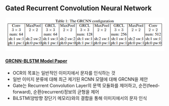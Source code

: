 ## Gated Recurrent Convolution Neural Network
![](../Attatched/Pasted%20image%2020240130202300.png)
#### [GRCNN-BLSTM Model Paper](https://proceedings.neurips.cc/paper_files/paper/2017/file/c24cd76e1ce41366a4bbe8a49b02a028-Paper.pdf)
- OCR의 목표는 일반적인 이미지에서 문자를 인식하는 것
- 일반 이미지 분류에 대해 최근 제기된 RCNN 모델에 대해 GRCNN을 제안
- Gate는 Recurrent Convolution Layer의 문맥 모듈화를 제어하고, 순전(feed-forward), 순환(recurrent)정보의 균형을 제어
- BiLSTM(양방향 장단기 메모리)와의 결합을 통해 이미지에서의 문자 인식
